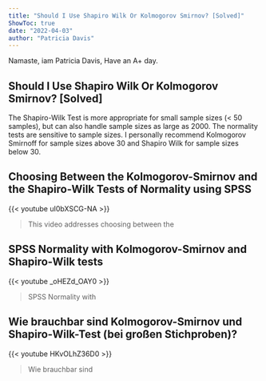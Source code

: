 ```yaml
---
title: "Should I Use Shapiro Wilk Or Kolmogorov Smirnov? [Solved]"
ShowToc: true 
date: "2022-04-03"
author: "Patricia Davis" 
---
```


Namaste, iam Patricia Davis, Have an A+ day.
## Should I Use Shapiro Wilk Or Kolmogorov Smirnov? [Solved]
The Shapiro-Wilk Test is more appropriate for small sample sizes (< 50 samples), but can also handle sample sizes as large as 2000. The normality tests are sensitive to sample sizes. I personally recommend Kolmogorov Smirnoff for sample sizes above 30 and Shapiro Wilk for sample sizes below 30.

## Choosing Between the Kolmogorov-Smirnov and the Shapiro-Wilk Tests of Normality using SPSS
{{< youtube uI0bXSCG-NA >}}
>This video addresses choosing between the 

## SPSS Normality with Kolmogorov-Smirnov and Shapiro-Wilk tests
{{< youtube _oHEZd_OAY0 >}}
>SPSS Normality with 

## Wie brauchbar sind Kolmogorov-Smirnov und Shapiro-Wilk-Test (bei großen Stichproben)?
{{< youtube HKvOLhZ36D0 >}}
>Wie brauchbar sind 


